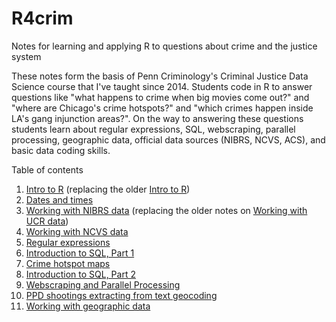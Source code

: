 # R4crim
Notes for learning and applying R to questions about crime and the justice system

These notes form the basis of Penn Criminology's Criminal Justice Data Science course that I've taught since 2014. Students code in R to answer questions like "what happens to crime when big movies come out?" and "where are Chicago's crime hotspots?" and "which crimes happen inside LA's gang injunction areas?". On the way to answering these questions students learn about regular expressions, SQL, webscraping, parallel processing, geographic data, official data sources (NIBRS, NCVS, ACS), and basic data coding skills.

Table of contents
1. [Intro to R](https://raw.githack.com/gregridgeway/R4crim/master/01_Intro_to_R_protests.html) (replacing the older [Intro to R](https://htmlpreview.github.io/?https://github.com/gregridgeway/R4crim/blob/master/01-Intro-to-R.html))
2. [Dates and times](https://raw.githack.com/gregridgeway/R4crim/master/02_Dates_and_times.html)
3. [Working with NIBRS data](https://raw.githack.com/gregridgeway/R4crim/master/03_Working_with_NIBRS_data.html) (replacing the older notes on [Working with UCR data](https://htmlpreview.github.io/?https://github.com/gregridgeway/R4crim/blob/master/03-Working-with-UCR-data.html))
4. [Working with NCVS data](https://raw.githack.com/gregridgeway/R4crim/master/04_Working_with_NCVS_data.html)
5. [Regular expressions](https://rawcdn.githack.com/gregridgeway/R4crim/master/05_Regular_expressions.html)
6. [Introduction to SQL, Part 1](https://rawcdn.githack.com/gregridgeway/R4crim/master/06_Introduction_to_SQL1.html)
7. [Crime hotspot maps](https://rawcdn.githack.com/gregridgeway/R4crim/master/07_Crime_Hotspot_Map.html)
8. [Introduction to SQL, Part 2](https://rawcdn.githack.com/gregridgeway/R4crim/master/08_Introduction_to_SQL2.html)
9. [Webscraping and Parallel Processing](https://rawcdn.githack.com/gregridgeway/R4crim/master/09_Webscraping_and_Parallel_Processing.html)
10. [PPD shootings extracting from text geocoding](https://rawcdn.githack.com/gregridgeway/R4crim/8b847360d279559c1d32f901170746b12f44112e/10_PPD_shootings_extracting_from_text_geocoding.html)
11. [Working with geographic data](https://rawcdn.githack.com/gregridgeway/R4crim/master/11_Working_with_geographic_data.html)

